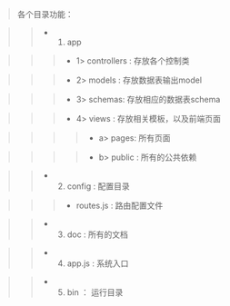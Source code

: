 >各个目录功能：

>> - 1. app

>>> - 1> controllers : 存放各个控制类

>>> - 2> models : 存放数据表输出model

>>> - 3> schemas: 存放相应的数据表schema

>>> - 4> views : 存放相关模板，以及前端页面

>>>> - a> pages: 所有页面

>>>> - b> public : 所有的公共依赖

>> - 2. config : 配置目录

>>> - routes.js : 路由配置文件

>> - 3. doc : 所有的文档

>> - 4. app.js : 系统入口

>> - 5. bin ： 运行目录
